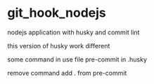 # git_hook_nodejs

nodejs application with husky and commit lint

this version of husky work different

some command in use file pre-commit in .husky

remove command add . from pre-commit
